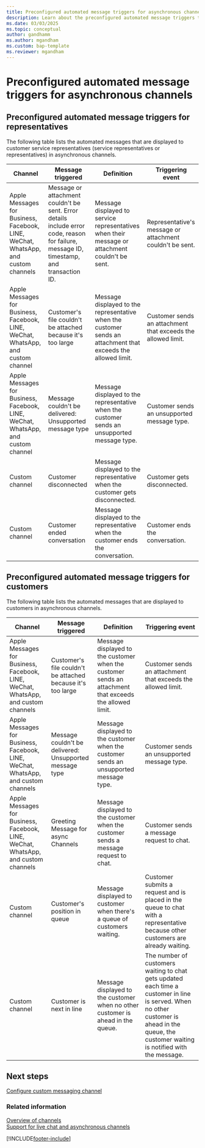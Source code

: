 ```yaml
---
title: Preconfigured automated message triggers for asynchronous channels
description: Learn about the preconfigured automated message triggers that are displayed to representatives and customers in asynchronous channels in Omnichannel for Customer Service.
ms.date: 03/03/2025
ms.topic: conceptual
author: gandhamm
ms.author: mgandham
ms.custom: bap-template
ms.reviewer: mgandham
---
```

# Preconfigured automated message triggers for asynchronous channels

## Preconfigured automated message triggers for representatives

The following table lists the automated messages that are displayed to customer service representatives (service representatives or representatives) in asynchronous channels.

|**Channel** | **Message triggered** | **Definition** | **Triggering event** |  
|-----------------|----------------|------------|-----------------|
|Apple Messages for Business, Facebook, LINE, WeChat, WhatsApp, and custom channels | Message or attachment couldn't be sent. Error details include error code, reason for failure, message ID, timestamp, and transaction ID.| Message displayed to service representatives when their message or attachment couldn't be sent. | Representative's message or attachment couldn't be sent. |
|Apple Messages for Business, Facebook, LINE, WeChat, WhatsApp, and custom channel | Customer's file couldn't be attached because it's too large | Message displayed to the representative when the customer sends an attachment that exceeds the allowed limit. | Customer sends an attachment that exceeds the allowed limit.  |
|Apple Messages for Business, Facebook, LINE, WeChat, WhatsApp, and custom channel  | Message couldn't be delivered: Unsupported message type| Message displayed to the representative when the customer sends an unsupported message type. | Customer sends an unsupported message type. |
|Custom channel | Customer disconnected| Message displayed to the representative when the customer gets disconnected. |  Customer gets disconnected. |
|Custom channel|  Customer ended conversation | Message displayed to the representative when the customer ends the conversation. | Customer ends the conversation. |

## Preconfigured automated message triggers for customers

The following table lists the automated messages that are displayed to customers in asynchronous channels.

|**Channel** | **Message triggered** | **Definition** | **Triggering event** |  
|-----------------|----------------|------------|-----------------|
|Apple Messages for Business, Facebook, LINE, WeChat, WhatsApp, and custom channels | Customer's file couldn't be attached because it's too large |Message displayed to the customer when the customer sends an attachment that exceeds the allowed limit.   | Customer sends an attachment that exceeds the allowed limit.  |
|Apple Messages for Business, Facebook, LINE, WeChat, WhatsApp, and custom channels | Message couldn't be delivered: Unsupported message type | Message displayed to the customer when the customer sends an unsupported message type. |  Customer sends an unsupported message type. |
|Apple Messages for Business, Facebook, LINE, WeChat, WhatsApp, and custom channels |Greeting Message for async Channels | Message displayed to the customer when the customer sends a message request to chat. | Customer sends a message request to chat. |
|Custom channel| Customer's position in queue | Message displayed to customer when there's a queue of customers waiting. | Customer submits a request and is placed in the queue to chat with a representative because other customers are already waiting. |
|Custom channel| Customer is next in line |  Message displayed to the customer when no other customer is ahead in the queue. |  The number of customers waiting to chat gets updated each time a customer in line is served. When no other customer is ahead in the queue, the customer waiting is notified with the message. |

## Next steps

[Configure custom messaging channel](configure-custom-channel.md)  

### Related information

[Overview of channels](../use/channels.md)  
[Support for live chat and asynchronous channels](../use/channels.md)  

[!INCLUDE[footer-include](../../includes/footer-banner.md)]
